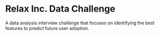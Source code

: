 # Relax Inc. Data Challenge
A data analysis interview challenge that focuses on identifying the best features to predict future user adoption.
